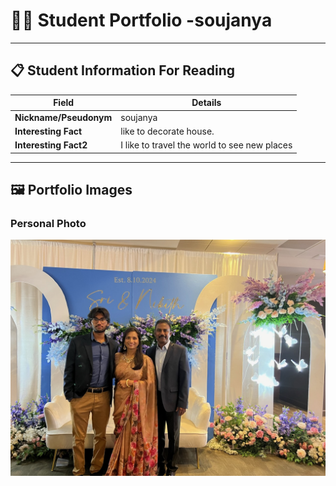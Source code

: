 # 👨‍🎓 Student Portfolio -soujanya

---

## 📋 Student Information For Reading

| **Field** | **Details** |
|-----------|-------------|
| **Nickname/Pseudonym** | soujanya |
| **Interesting Fact** | like to decorate house. |
| **Interesting Fact2** | I like to travel the world to see new places |

---

## 🖼️ Portfolio Images


### Personal Photo
![soujanya- With family on wedding](IMG_2293.jpeg)

